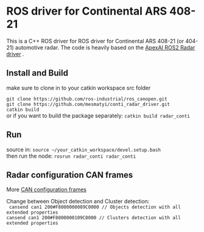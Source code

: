 # ROS driver for Continental ARS 408-21

This is a C++ ROS driver for ROS driver for Continental ARS 408-21 (or 404-21) automotive radar. The code is heavily based on the [ApexAI ROS2 Radar driver](https://gitlab.com/ApexAI/autowareclass2020/-/tree/master/code/src/09_Perception_Radar/Radar-Hands-On-Solution-WS) .

## Install and Build
make sure to clone in to your catkin workspace src folder

`git clone https://github.com/ros-industrial/ros_canopen.git`\
`git clone https://github.com/mesmatyi/conti_radar_driver.git`\
`catkin build` \
or if you want to build the package separately: `catkin build radar_conti`

## Run
source in: `source ~/your_catkin_workspace/devel.setup.bash` \
then run the node: `rosrun radar_conti radar_conti`

## Radar configuration CAN frames

More [CAN configuration frames](https://github.com/lf2653/myrepository)

Change between Object detection and Cluster detection:\
`
cansend can1 200#F8000000089C0000 // Objects detection with all extended properties`\
`cansend can1 200#F8000000109C0000 // Clusters detection with all extended properties
`

